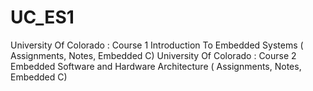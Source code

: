 # UC_ES1
University Of Colorado : Course 1 Introduction To Embedded Systems ( Assignments, Notes, Embedded C)
University Of Colorado : Course 2 Embedded Software and Hardware Architecture ( Assignments, Notes, Embedded C)
